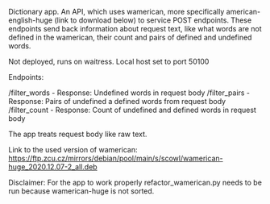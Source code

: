 Dictionary app. An API, which uses wamerican, more specifically american-english-huge (link to download below) to service POST endpoints.
These endpoints send back information about request text, like what words are not defined in the wamerican, their count and pairs of defined and undefined words.

Not deployed, runs on waitress. Local host set to port 50100

Endpoints:

/filter_words - Response: Undefined words in request body
/filter_pairs - Response: Pairs of undefined a defined words from request body
/filter_count - Response: Count of undefined and defined words in request body

The app treats request body like raw text.

Link to the used version of wamerican: https://ftp.zcu.cz/mirrors/debian/pool/main/s/scowl/wamerican-huge_2020.12.07-2_all.deb

Disclaimer: For the app to work properly refactor_wamerican.py needs to be run because wamerican-huge is not sorted.
